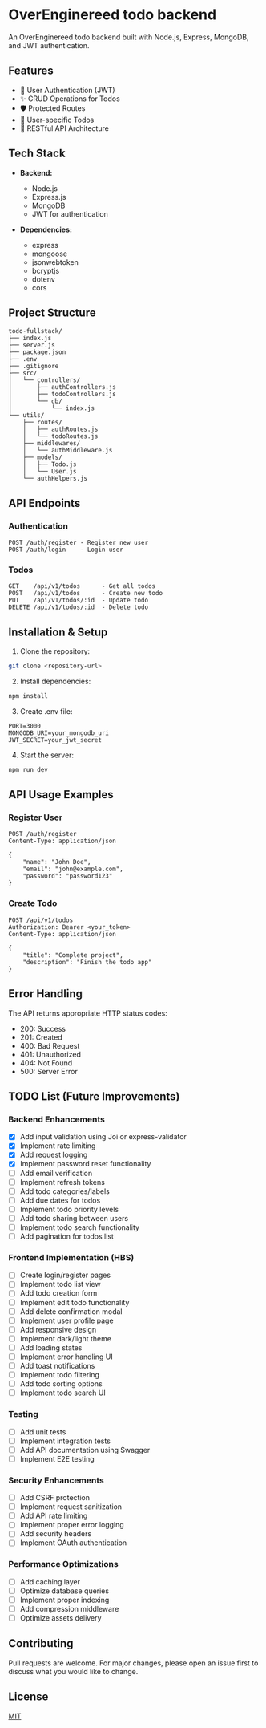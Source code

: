 # OverEnginereed todo backend

An OverEnginereed todo backend  built with Node.js, Express, MongoDB, and JWT authentication.

## Features

- 🔐 User Authentication (JWT)
- ✨ CRUD Operations for Todos
- 🛡️ Protected Routes
- 🎯 User-specific Todos
- 📱 RESTful API Architecture

## Tech Stack

- **Backend:**
  - Node.js
  - Express.js
  - MongoDB
  - JWT for authentication

- **Dependencies:**
  - express
  - mongoose
  - jsonwebtoken
  - bcryptjs
  - dotenv
  - cors

## Project Structure

```
todo-fullstack/
├── index.js
├── server.js
├── package.json
├── .env
├── .gitignore
├── src/
│   └── controllers/
│       ├── authControllers.js
│       ├── todoControllers.js
│       └── db/
│           └── index.js
└── utils/
    ├── routes/
    │   ├── authRoutes.js
    │   └── todoRoutes.js
    ├── middlewares/
    │   └── authMiddleware.js
    ├── models/
    │   ├── Todo.js
    │   └── User.js
    └── authHelpers.js
```

## API Endpoints

### Authentication

```http
POST /auth/register - Register new user
POST /auth/login    - Login user
```

### Todos

```http
GET    /api/v1/todos      - Get all todos
POST   /api/v1/todos      - Create new todo
PUT    /api/v1/todos/:id  - Update todo
DELETE /api/v1/todos/:id  - Delete todo
```

## Installation & Setup

1. Clone the repository:
```bash
git clone <repository-url>
```

2. Install dependencies:
```bash
npm install
```

3. Create .env file:
```env
PORT=3000
MONGODB_URI=your_mongodb_uri
JWT_SECRET=your_jwt_secret
```

4. Start the server:
```bash
npm run dev
```

## API Usage Examples

### Register User
```http
POST /auth/register
Content-Type: application/json

{
    "name": "John Doe",
    "email": "john@example.com",
    "password": "password123"
}
```

### Create Todo
```http
POST /api/v1/todos
Authorization: Bearer <your_token>
Content-Type: application/json

{
    "title": "Complete project",
    "description": "Finish the todo app"
}
```

## Error Handling

The API returns appropriate HTTP status codes:

- 200: Success
- 201: Created
- 400: Bad Request
- 401: Unauthorized
- 404: Not Found
- 500: Server Error

## TODO List (Future Improvements)

### Backend Enhancements
- [X] Add input validation using Joi or express-validator
- [X] Implement rate limiting
- [X] Add request logging
- [X] Implement password reset functionality
- [ ] Add email verification
- [ ] Implement refresh tokens
- [ ] Add todo categories/labels
- [ ] Add due dates for todos
- [ ] Implement todo priority levels
- [ ] Add todo sharing between users
- [ ] Implement todo search functionality
- [ ] Add pagination for todos list

### Frontend Implementation (HBS)
- [ ] Create login/register pages
- [ ] Implement todo list view
- [ ] Add todo creation form
- [ ] Implement edit todo functionality
- [ ] Add delete confirmation modal
- [ ] Implement user profile page
- [ ] Add responsive design
- [ ] Implement dark/light theme
- [ ] Add loading states
- [ ] Implement error handling UI
- [ ] Add toast notifications
- [ ] Implement todo filtering
- [ ] Add todo sorting options
- [ ] Implement todo search UI

### Testing
- [ ] Add unit tests
- [ ] Implement integration tests
- [ ] Add API documentation using Swagger
- [ ] Implement E2E testing

### Security Enhancements
- [ ] Add CSRF protection
- [ ] Implement request sanitization
- [ ] Add API rate limiting
- [ ] Implement proper error logging
- [ ] Add security headers
- [ ] Implement OAuth authentication

### Performance Optimizations
- [ ] Add caching layer
- [ ] Optimize database queries
- [ ] Implement proper indexing
- [ ] Add compression middleware
- [ ] Optimize assets delivery

## Contributing

Pull requests are welcome. For major changes, please open an issue first to discuss what you would like to change.

## License

[MIT](https://choosealicense.com/licenses/mit/)
```
